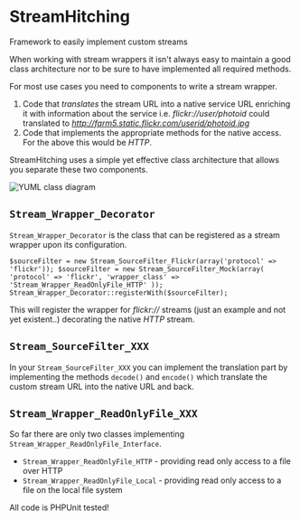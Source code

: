 # StreamHitching
Framework to easily implement custom streams

When working with stream wrappers it isn't always easy to maintain a good class architecture nor to be sure to have implemented all required methods.

For most use cases you need to components to write a stream wrapper.

1. Code that *translates* the stream URL into a native service URL enriching it with information about the service i.e. *flickr://user/photoid* could translated to *http://farm5.static.flickr.com/userid/photoid.jpg*
2. Code that implements the appropriate methods for the native access. For the above this would be *HTTP*.

StreamHitching uses a simple yet effective class architecture that allows you separate these two components.

![YUML class diagram](http://bit.ly/StreamHitchingClassDiagram "Basic class diagram")

## ``Stream_Wrapper_Decorator``

``Stream_Wrapper_Decorator`` is the class that can be registered as a stream wrapper upon its configuration.

``
$sourceFilter = new Stream_SourceFilter_Flickr(array('protocol' => 'flickr'));
$sourceFilter = new Stream_SourceFilter_Mock(array(
  'protocol' => 'flickr',
  'wrapper_class' => 'Stream_Wrapper_ReadOnlyFile_HTTP'
));
Stream_Wrapper_Decorator::registerWith($sourceFilter);
``

This will register the wrapper for *flickr://* streams (just an example and not yet existent..) decorating the native *HTTP* stream.

## ``Stream_SourceFilter_XXX``

In your ``Stream_SourceFilter_XXX`` you can implement the translation part by implementing the methods ``decode()`` and ``encode()`` which translate the custom stream URL into the native URL and back.


## ``Stream_Wrapper_ReadOnlyFile_XXX``

So far there are only two classes implementing ``Stream_Wrapper_ReadOnlyFile_Interface``.

*  ``Stream_Wrapper_ReadOnlyFile_HTTP`` - providing read only access to a file over HTTP
*  ``Stream_Wrapper_ReadOnlyFile_Local`` - providing read only access to a file on the local file system


All code is PHPUnit tested!
